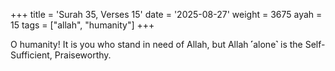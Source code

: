 +++
title = 'Surah 35, Verses 15'
date = '2025-08-27'
weight = 3675
ayah = 15
tags = ["allah", "humanity"]
+++

O humanity! It is you who stand in need of Allah, but Allah ˹alone˺ is the Self-Sufficient, Praiseworthy.